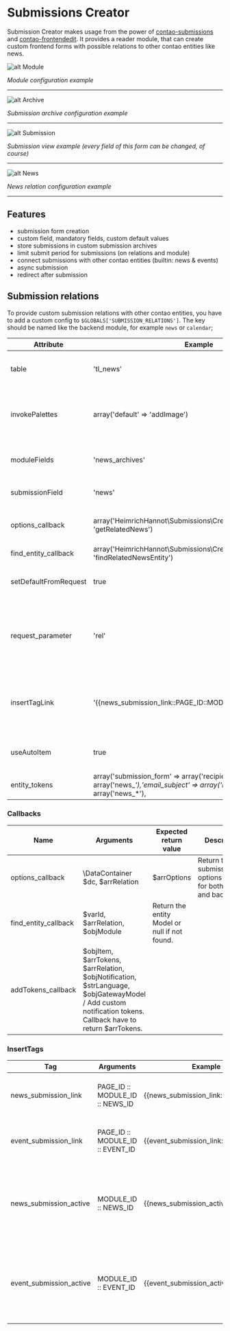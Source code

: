 # Submissions Creator

Submission Creator makes usage from the power of [contao-submissions](https://github.com/heimrichhannot/contao-subnmissions) and [contao-frontendedit](https://github.com/heimrichhannot/contao-frontendedit).
It provides a reader module, that can create custom frontend forms with possible relations to other contao entities like news.

![alt Module](docs/module.jpg)

*Module configuration example*

---

![alt Archive](docs/submission_archive.jpg)

*Submission archive configuration example*

---

![alt Submission](docs/submission.jpg)

*Submission view example (every field of this form can be changed, of course)*

---

![alt News](docs/news_relation.jpg)

*News relation configuration example*

---


## Features

* submission form creation
* custom field, mandatory fields, custom default values
* store submissions in custom submission archives
* limit submit period for submissions (on relations and module)  
* connect submissions with other contao entities (builtin: news & events)
* async submission
* redirect after submission

## Submission relations

To provide custom submission relations with other contao entities, you have to add a custom config to `$GLOBALS['SUBMISSION_RELATIONS']`. 
The key should be named like the backend module, for example `news` or `calendar`;

Attribute | Example | Description 
---- | -------- | -----------
table | 'tl_news' | The related entity table name (required for invoking tl_submision_relation_spread fields to this datacontainer)
invokePalettes | array('default' => 'addImage') | Array containing the entity palette as key and the prefix invokation field as value (required for invoking tl_submision_relation_spread fields to this datacontainer)
moduleFields | 'news_archives' | Add these fields to tl_module submission_creator palette as additional relation fields. 
submissionField | 'news' | The tl_submission field, where the id of the related entity should be stored in.
options_callback | array('HeimrichHannot\Submissions\Creator\SubmissionCreator', 'getRelatedNews') | Provide a valid options_callback that returns the options for the submissionField.
find_entity_callback | array('HeimrichHannot\Submissions\Creator\SubmissionCreator', 'findRelatedNewsEntity') | A valid callback that returns the entity object model.
setDefaultFromRequest | true | Set the submissionField from $_GET request parameter. Set to false if you don`t want this behavior.
request_parameter | 'rel' | Provide a custom request parameter that will be taken for setting the default relation entity from request or leave empty, than the submissionField value will taken as Request parameter ($_GET).
insertTagLink | '{{news_submission_link::PAGE_ID::MODULE_ID::ENTITY_ID}}' | The inserttag that will be available to link to the submission from outside. PAGE_ID, MODULE_ID, ENTITY_ID must be definied as String like provided in the Example.
useAutoItem | true | Set the request parameter as auto_item and generate a readable alias and append to the submission page url.
entity_tokens | array('submission_form' => array('recipients' => array('news_*'),'email_subject' => array('news_*'),'email_text' => array('news_*'), | Add your custom submission notification entity tokens. 

### Callbacks

Name | Arguments | Expected return value | Description
---- | --------- | --------------------- | -----------
options_callback | \DataContainer $dc, $arrRelation | $arrOptions | Return the submissionField options as array for both front and back end.
find_entity_callback | $varId, $arrRelation, $objModule  | Return the entity Model or null if not found.
addTokens_callback |  $objItem, $arrTokens, $arrRelation, $objNotification, $strLanguage, $objGatewayModel / Add custom notification tokens. Callback have to return $arrTokens.

### InsertTags

Tag | Arguments | Example | Description 
--- | --------- | ------- | -------
news_submission_link | PAGE_ID :: MODULE_ID :: NEWS_ID | {{news_submission_link::55::77::308}} | Return the link to a related news submission
event_submission_link | PAGE_ID :: MODULE_ID :: EVENT_ID | {{event_submission_link::15::55::306}} | Return the link to a related event submission
news_submission_active | MODULE_ID :: NEWS_ID | {{news_submission_active::77::308}} | Determine that the related news submission is active, within submission period.
event_submission_active | MODULE_ID :: EVENT_ID | {{event_submission_active::55::306}} | Determine that the related event submission is active, within submission period.

